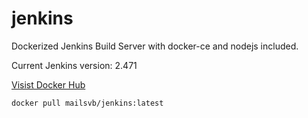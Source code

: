 # jenkins
Dockerized Jenkins Build Server with docker-ce and nodejs included.

Current Jenkins version: 2.471

[Visist Docker Hub](https://hub.docker.com/r/mailsvb/jenkins)

```
docker pull mailsvb/jenkins:latest
```
